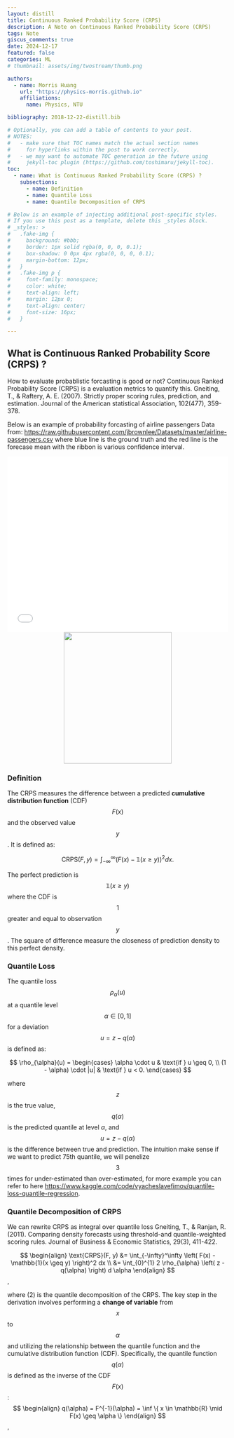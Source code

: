 ```yaml
---
layout: distill
title: Continuous Ranked Probability Score (CRPS)
description: A Note on Continuous Ranked Probability Score (CRPS)
tags: Note
giscus_comments: true
date: 2024-12-17
featured: false
categories: ML
# thumbnail: assets/img/twostream/thumb.png

authors:
  - name: Morris Huang
    url: "https://physics-morris.github.io"
    affiliations:
      name: Physics, NTU

bibliography: 2018-12-22-distill.bib

# Optionally, you can add a table of contents to your post.
# NOTES:
#   - make sure that TOC names match the actual section names
#     for hyperlinks within the post to work correctly.
#   - we may want to automate TOC generation in the future using
#     jekyll-toc plugin (https://github.com/toshimaru/jekyll-toc).
toc:
  - name: What is Continuous Ranked Probability Score (CRPS) ?
    subsections:
      - name: Definition
      - name: Quantile Loss
      - name: Quantile Decomposition of CRPS

# Below is an example of injecting additional post-specific styles.
# If you use this post as a template, delete this _styles block.
# _styles: >
#   .fake-img {
#     background: #bbb;
#     border: 1px solid rgba(0, 0, 0, 0.1);
#     box-shadow: 0 0px 4px rgba(0, 0, 0, 0.1);
#     margin-bottom: 12px;
#   }
#   .fake-img p {
#     font-family: monospace;
#     color: white;
#     text-align: left;
#     margin: 12px 0;
#     text-align: center;
#     font-size: 16px;
#   }

---
```


## What is Continuous Ranked Probability Score (CRPS) ?

How to evaluate probablistic forcasting is good or not?
Continuous Ranked Probability Score (CRPS) is a evaluation metrics to quantify this.  <d-footnote>Gneiting, T., & Raftery, A. E. (2007). Strictly proper scoring rules, prediction, and estimation. Journal of the American statistical Association, 102(477), 359-378.</d-footnote>

Below is an example of probability forcasting of airline passengers <d-footnote>Data from: https://raw.githubusercontent.com/jbrownlee/Datasets/master/airline-passengers.csv</d-footnote> where blue line is the ground truth and the red line is the forecase mean with the ribbon is various confidence interval.

<center>
<div class="l-page">
  <iframe src="{{ '/assets/plotly/airline_passengers_forecast.html' | relative_url }}" frameborder='0' scrolling='no' height="400px" width="100%"  onerror="this.onerror=null;this.src='/assets/img/NTU-logo-horizontal';">
    </iframe>
    <noscript>
        <img src="/assets/img/twostream/NTU-logo-horizontal.png" height="300px" width="70%">
    </noscript>
</div></center>

### Definition
The CRPS measures the difference between a predicted **cumulative distribution function** (CDF) $$ F(x) $$ and the observed value $$ y $$. 
It is defined as:

$$
\text{CRPS}(F, y) = \int_{-\infty}^\infty \left( F(x) - \mathbb{1}(x \geq y) \right)^2 dx.
$$

The perfect prediction is $$ \mathbb{1}(x \geq y) $$ where the CDF is $$ 1 $$ greater and equal to observation $$ y $$.
The square of difference measure the closeness of prediction density to this perfect density.


### Quantile Loss
The quantile loss $$\rho_{\alpha}(u)$$ at a quantile level $$\alpha \in [0, 1]$$ for a deviation $$u = z - q(\alpha)$$ is defined as:

$$
\rho_{\alpha}(u) =
\begin{cases} 
    \alpha \cdot u & \text{if } u \geq 0, \\
    (1 - \alpha) \cdot |u| & \text{if } u < 0.
\end{cases}
$$

where $$z$$ is the true value, $$q(\alpha)$$ is the predicted quantile at level $\alpha$, and $$u = z - q(\alpha)$$ is the difference between true and prediction.
The intuition make sense if we want to predict 75th quantile, we will penelize $$3$$ times for under-estimated than over-estimated, for more example you can refer to here <d-footnote>https://www.kaggle.com/code/vyacheslavefimov/quantile-loss-quantile-regression</d-footnote>.



### Quantile Decomposition of CRPS
We can rewrite CRPS as integral over quantile loss <d-footnote>Gneiting, T., & Ranjan, R. (2011). Comparing density forecasts using threshold-and quantile-weighted scoring rules. Journal of Business & Economic Statistics, 29(3), 411-422.</d-footnote>

$$
\begin{align}
\text{CRPS}(F, y) &= \int_{-\infty}^\infty \left( F(x) - \mathbb{1}(x \geq y) \right)^2 dx \\
&= \int_{0}^{1} 2 \rho_{\alpha} \left( z - q(\alpha) \right) d \alpha 
\end{align}
$$,

where (2) is the quantile decomposition of the CRPS.
The key step in the derivation involves performing a **change of variable** from $$ x $$ to $$ \alpha $$ and utilizing the relationship between the quantile function and the cumulative distribution function (CDF). Specifically, the quantile function $$ q(\alpha) $$ is defined as the inverse of the CDF $$ F(x) $$:
$$
\begin{align}
q(\alpha) = F^{-1}(\alpha) = \inf \{ x \in \mathbb{R} \mid F(x) \geq \alpha \}
\end{align}
$$,